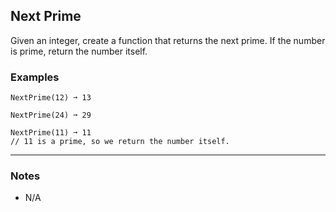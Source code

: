 ## Next Prime

Given an integer, create a function that returns the next prime. If the number is prime, return the number itself.

### Examples

```text
NextPrime(12) ➞ 13

NextPrime(24) ➞ 29

NextPrime(11) ➞ 11
// 11 is a prime, so we return the number itself.
```

---

### Notes

- N/A
